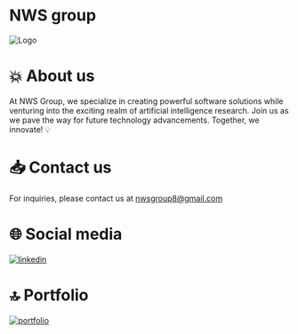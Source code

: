 # NWS group 

![Logo](https://github.com/nwsgroup/.github/assets/105291217/868068ae-a9b6-4971-a7db-8e2a09a171af)

# 💥 About us 

At NWS Group, we specialize in creating powerful software solutions while venturing into the exciting realm of artificial intelligence research. Join us as we pave the way for future technology advancements. Together, we innovate! 💡


# 📥 Contact us

For inquiries, please contact us at nwsgroup8@gmail.com

# 🌐 Social media

[![linkedin](https://img.shields.io/badge/linkedin-0A66C2?style=for-the-badge&logo=linkedin&logoColor=white)](https://www.linkedin.com/company/100444095/admin/feed/posts/)

# 🔝 Portfolio

[![portfolio](https://img.shields.io/badge/my_portfolio-000?style=for-the-badge&logo=ko-fi&logoColor=white)](https://www.nwsgroup.com.co/)

